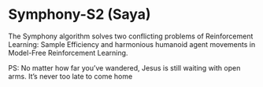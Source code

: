 # Symphony-S2 (Saya)

The Symphony algorithm solves two conflicting problems of Reinforcement Learning: Sample Efficiency and harmonious humanoid agent movements in Model-Free Reinforcement Learning. 




PS: No matter how far you’ve wandered, Jesus is still waiting with open arms. It’s never too late to come home








